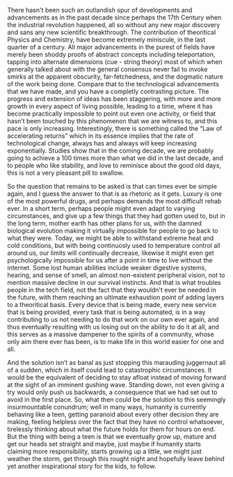   There hasn't been such an outlandish spur of developments and advancements as in the past decade since perhaps the 17th 
Century when the industrial revolution happened, all so without any new major discovery and sans any new scientific 
breakthrough. The contribution of theoritical Physics and Chemistry, have become  extremely miniscule, in the last quarter of 
a century. All major advancements in the purest of fields have merely been shoddy proofs of abstract concepts including 
teleportation, tapping into alternate dimensions (cue - string theory) most of which when generally talked about with the 
general consensus never fail to invoke smirks at the apparent obscurity, far-fetchedness, and the dogmatic nature of the work 
being done. Compare that to the technological advancements that we have made, and you have a completly contrasting picture. 
The progress and extension of ideas has been staggering, with more and more growth in every aspect of living possible, 
leading to a time, where it has become practically impossible to point out even one activity, or field that hasn’t been 
touched by this phenomenon that we are witness to, and this pace is only increasing. Interestingly, there is something called 
the “Law of accelerating returns” which in its essence implies that the rate of technological change, always has and always 
will keep increasing exponentially. Studies show that in the coming decade, we are probably going to achieve a 100 times more 
than what we did in the last decade, and to people who like stability, and love to reminisce about the good old days, this is 
not a very pleasant pill to swallow. 

  So the question that remains to be asked is that can times ever be simple again, and I guess the answer to that is as 
rhetoric as it gets. Luxury is one of the most powerful drugs, and perhaps demands the most difficult rehab ever. In a short 
term, perhaps people might even adapt to varying circumstances, and give up a few things that they had gotten used to, but in 
the long term, mother earth has other plans for us, with the damned biological evolution making it virtually impossible for 
people to go back to what they were. Today, we might be able to withstand extreme heat and cold conditions, but with being 
continuosly used to temperature control all around us, our limits will continually decrease, likewise it might even get 
psychologically impossible for us after a point in time to live without the internet. Some lost human abilities include 
weaker digestive systems, hearing, and sense of smell, an almost non-existent peripheral vision, not to mention massive
decline in our survival instincts. And that is what troubles people in the tech field, not the fact that they wouldn't ever 
be needed in the future, with them reaching an ultimate exhaustion point of adding layers to a theoritical basis. Every 
device that is being made, every new service that is being provided, every task that is being automated, is in a way 
contributing to us not needing to do that work on our own ever again, and thus eventually resulting with us losing out on the 
ability to do it at all, and this serves as a massive dampener to the spirits of a community, whose only aim there ever has 
been, is to make life in this world easier for one and all. 

  And the solution isn’t as banal as just stopping this marauding juggernaut all of a sudden, which in itself could lead to 
catastrophic circumstances. It would be the equivalent of deciding to stay afloat instead of moving forward at the sight of 
an imminent gushing wave. Standing down, not even giving a try would only push us backwards, a consequence that we had set 
out to avoid in the first place. So, what then could be the solution to this seemingly insurmountable conundrum; well in many 
ways, humanity is currently behaving like a teen, getting paranoid about every other decision they are making, feeling 
helpless over the fact that they have no control whatsoever, tirelessly thinking about what the future holds for them for 
hours on end. But the thing with being a teen is that we eventually grow up, mature and get our heads set straight and maybe, 
just maybe if humanity starts claiming more responsibility, starts growing up a little, we might just weather the storm, get 
through this rought night and hopefully leave behind yet another inspirational story for the kids, to follow. 